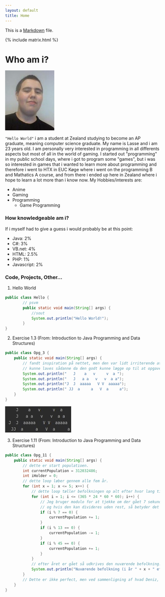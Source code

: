 ```yaml
---
layout: default
title: Home
---
```


This is a [Markdown](http://daringfireball.net/projects/markdown/) file.

{% include matrix.html %}

# Who am i?
![Me](/Images/PersonligBillede.JPG)

```"Hello World"``` i am a student at Zealand studying to become an AP graduate, meaning computer science graduate.
My name is Lasse and i am 23 years old.
I am personally very interested in programming in all differents aspects but most of all in the world of gaming.
I started out "programming" in my public school days, where i got to program some "games", but i was so interested in games that i wanted to learn more about programming and therefore i went to HTX in EUC Køge where i went on the programming B and Mathatics A course, and from there i ended up here in Zealand where i hope to learn a lot more than i know now.
My Hobbies/interests are:
* Anime
* Gaming
* Programming
  * Game Programming

### How knowledgeable am i?
If i myself had to give a guess i would probably be at this point:
* Java: 2%
* C#: 3%
* VB.net: 4%
* HTML: 2.5%
* PHP: 1%
* Javascript: 2%

### Code, Projects, Other...

1. Hello World

```java
public class Hello {
        // psvm
        public static void main(String[] args) {
            //sout
            System.out.println("Hello World!");
        }
}

```


2. Exercise 1.3 (From: Introduction to Java Programming and Data Structures)

```java
public class Opg_3 {
    public static void main(String[] args) {
        // fandt inspiration på nettet, men den var lidt irriterende at den bare
        // kunne laves sådanne da den godt kunne lægge op til at opgave 4 blev "lettere"
        System.out.println("   J    a   v     v  a ");
        System.out.println("   J   a a   v   v  a a");
        System.out.println("J  J  aaaaa   V V  aaaaa");
        System.out.println(" JJ  a     a   V  a     a");
    }
}
```

![Image](/Images/JavaCode.JPG)


3. Exercise 1.11 (From: Introduction to Java Programming and Data Structures)
```java
public class Opg_11 {
    public static void main(String[] args) {
        // dette er start populatioen.
        int currentPopulation = 312032486;
        int iHolder = 0;
        // dette loop løber gennem alle fem år.
        for (int x = 1; x <= 5; x++) {
            // dette loop tæller befolkningen op alt efter hvor lang tide der er gået siden starten af året.
            for (int i = 1; i <= (365 * 24 * 60 * 60); i++) {
                // Jeg bruger modulo for at tjekke om der gået 7 sekunder ved at se om der kommer rest hvis i blive divideret med 7
                // og hvis den kan divideres uden rest, så betyder det at der er gået 7 sekunder og et menneske kan adderes.
                if (i % 7 == 0) {
                    currentPopulation += 1;
                }
                if (i % 13 == 0) {
                    currentPopulation -= 1;
                }
                if (i % 45 == 0) {
                    currentPopulation += 1;
                }
            }
            // efter året er gået så udkrives den nuværende befolkning.
            System.out.println("Nuværende befolkning (i år " + x + " efter begyndelses året) = " + currentPopulation);
        }
        // Dette er ikke perfect, men ved sammenligning af hvad Deniz, så afviger den, 0,1,2,2,3 mennesker.
    }
}
```
